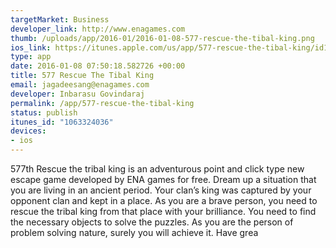 ```yaml
--- 
targetMarket: Business
developer_link: http://www.enagames.com
thumb: /uploads/app/2016-01/2016-01-08-577-rescue-the-tibal-king.png
ios_link: https://itunes.apple.com/us/app/577-rescue-the-tibal-king/id1063324036?mt=8
type: app
date: 2016-01-08 07:50:18.582726 +00:00
title: 577 Rescue The Tibal King
email: jagadeesang@enagames.com
developer: Inbarasu Govindaraj
permalink: /app/577-rescue-the-tibal-king
status: publish
itunes_id: "1063324036"
devices: 
- ios
---
```


577th Rescue the tribal king is an adventurous point and click type new escape game developed by ENA games for free. Dream up a situation that you are living in an ancient period. Your clan’s king was captured by your opponent clan and kept in a place. As you are a brave person, you need to rescue the tribal king from that place with your brilliance. You need to find the necessary objects to solve the puzzles. As you are the person of problem solving nature, surely you will achieve it. Have grea
